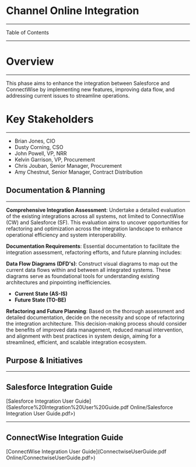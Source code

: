 # Channel Online Integration
---
Table of Contents

---


# Overview
---
This phase aims to enhance the integration between Salesforce and ConnectWise by implementing new features, improving data flow, and addressing current issues to streamline operations.
# Key Stakeholders
---
- Brian Jones, CIO
- Dusty Corning, CSO
- John Powell, VP, NRR
- Kelvin Garrison, VP, Procurement
- Chris Jouban, Senior Manager, Procurement
- Amy Chestnut, Senior Manager, Contract Distribution
## Documentation & Planning
---
**Comprehensive Integration Assessment**: Undertake a detailed evaluation of the existing integrations across all systems, not limited to ConnectWise (CW) and Salesforce (SF). This evaluation aims to uncover opportunities for refactoring and optimization across the integration landscape to enhance operational efficiency and system interoperability.

**Documentation Requirements**: Essential documentation to facilitate the integration assessment, refactoring efforts, and future planning includes:

**Data Flow Diagrams (DFD's)**: Construct visual diagrams to map out the current data flows within and between all integrated systems. These diagrams serve as foundational tools for understanding existing architectures and pinpointing inefficiencies.
- **Current State (AS-IS)**
- **Future State (TO-BE)**

**Refactoring and Future Planning**: Based on the thorough assessment and detailed documentation, decide on the necessity and scope of refactoring the integration architecture. This decision-making process should consider the benefits of improved data management, reduced manual intervention, and alignment with best practices in system design, aiming for a streamlined, efficient, and scalable integration ecosystem.

## Purpose & Initiatives
---
## Salesforce Integration Guide
[Salesforce Integration User Guide](Salesforce%20Integration%20User%20Guide.pdf Online/Salesforce Integration User Guide.pdf>)

---
## ConnectWise Integration Guide
[ConnectWise Integration User Guide](ConnectwiseUserGuide.pdf Online/ConnectwiseUserGuide.pdf>)
